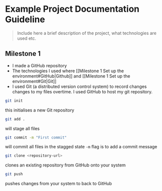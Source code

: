 # Example Project Documentation Guideline

> Include here a brief description of the project, what technologies are used etc.

## Milestone 1

- I made a GitHub repository
- The technologies I used where [[Milestone 1 Set up the environment#GitHub|Github]] and [[Milestone 1 Set up the environment#Git|Git]]
- I used Git (a distributed version control system)  to record changes changes to my files overtime. I used GitHub to host my git repository.
 
```bash
git init
```
this initialises a new Git repository

```bash
git add .
```
will stage all files

```bash
git commit -m "First commit"
```
will commit all files in the stagged state `-m` flag is to add a commit message

```bash
git clone <repository-url>
```
clones an existing repository from GitHub onto your system

```bash
git push
```
pushes changes from your system to back to GitHub
